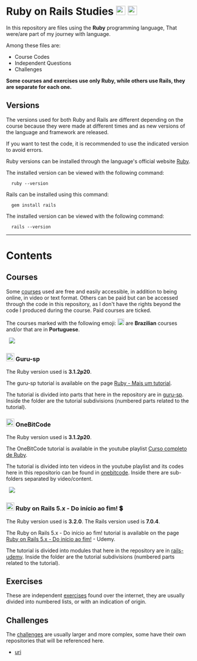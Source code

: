 # Ruby on Rails Studies <img src="https://cdn.iconscout.com/icon/free/png-64/ruby-3629029-3030386.png" width="25px"/> <img src="https://cdn.jsdelivr.net/gh/devicons/devicon/icons/rails/rails-plain.svg" width="25px"/> #

In this repository are files using the <strong>Ruby</strong> programming language,
That were/are part of my journey with language.

Among these files are:

 * Course Codes
 * Independent Questions
 * Challenges

<strong>Some courses and exercises use only Ruby, while others use Rails, they are separate for each one.</strong>

## Versions

The versions used for both Ruby and Rails are different depending on the course because they were made at different times and as new versions of the language and framework are released.

If you want to test the code, it is recommended to use the indicated version to avoid errors.

Ruby versions can be installed through the language's official website [Ruby](https://www.ruby-lang.org/pt/).

The installed version can be viewed with the following command:

      ruby --version

Rails can be installed using this command:

      gem install rails

The installed version can be viewed with the following command:

      rails --version

<hr>

# Contents #

## Courses ##

Some [courses](https://github.com/rsmwall/ruby-study/tree/main/courses) used are free and easily accessible, in addition to being online, in video or text format. Others can be paid but can be accessed through the code in this repository, as I don't have the rights beyond the code I produced during the course. Paid courses are ticked.

The courses marked with the following emoji: <img src="https://cdn.icon-icons.com/icons2/2087/PNG/512/brazil_icon_127818.png" width="18x"/> are <strong>Brazilian</strong> courses and/or that are in <strong>Portuguese</strong>.

<picture>
  <source media="(prefers-color-scheme: dark)" srcset="https://img.shields.io/badge/-Ruby-0D1117?style=for-the-badge&logo=ruby&logoColor=C60000&labelColor=181e26&textColor=0D1117">&nbsp;
  <img src="https://img.shields.io/badge/-Ruby-white?style=for-the-badge&logo=ruby&logoColor=C60000&labelColor=white&textColor=0D1117">&nbsp;
</picture>

### <img src="https://cdn.icon-icons.com/icons2/2087/PNG/512/brazil_icon_127818.png" width="22x"/> Guru-sp ###

The Ruby version used is <strong>3.1.2p20</strong>.

The guru-sp tutorial is available on the page [Ruby - Mais um tutorial](https://guru-sp.github.io/tutorial_ruby/).

The tutorial is divided into parts that here in the repository are in [guru-sp](https://github.com/rsmwall/ruby-study/tree/main/courses/guru-sp). 
Inside the folder are the tutorial subdivisions (numbered parts related to the tutorial).

### <img src="https://cdn.icon-icons.com/icons2/2087/PNG/512/brazil_icon_127818.png" width="22x"/> OneBitCode ###

The Ruby version used is <strong>3.1.2p20</strong>.

The OneBitCode tutorial is available in the youtube playlist [Curso completo de Ruby](https://www.youtube.com/playlist?list=PLdDT8if5attEOcQGPHLNIfnSFiJHhGDOZ).

The tutorial is divided into ten videos in the youtube playlist and its codes here in this repositorio can be found in [onebitcode](https://github.com/rsmwall/ruby-studies/tree/main/courses/onebitcode). Inside there are sub-folders separated by video/content.

<picture>
  <source media="(prefers-color-scheme: dark)" srcset="https://img.shields.io/badge/-Ruby on Rails-0D1117?style=for-the-badge&logo=rubyonrails&logoColor=C60000&labelColor=181e26&textColor=0D1117">&nbsp;
  <img src="https://img.shields.io/badge/-Ruby on Rails-white?style=for-the-badge&logo=rubyonrails&logoColor=C60000&labelColor=white&textColor=0D1117">&nbsp;
</picture>

### <img src="https://cdn.icon-icons.com/icons2/2087/PNG/512/brazil_icon_127818.png" width="22x"/> Ruby on Rails 5.x - Do início ao fim! 💲 ###

The Ruby version used is <strong>3.2.0</strong>.
The Rails version used is <strong>7.0.4</strong>.

The Ruby on Rails 5.x - Do início ao fim! tutorial is available on the page [Ruby on Rails 5.x - Do início ao fim!](https://www.udemy.com/course/rubyonrails-5x/) - Udemy.

The tutorial is divided into modules that here in the repository are in [rails-udemy](https://github.com/rsmwall/ruby-on-rails-studies/tree/main/courses/rails-udemy). 
Inside the folder are the tutorial subdivisions (numbered parts related to the tutorial).

## Exercises ##

These are independent [exercises](https://github.com/rsmwall/ruby-study/tree/main/exercises) found
over the internet, they are usually divided into numbered lists, or with an indication of origin.

## Challenges ##

The [challenges](https://github.com/rsmwall/ruby-study/tree/main/challenges) are usually larger and
more complex, some have their own repositories that will be referenced here.

- [uri](https://github.com/rsmwall/ruby-on-rails-studies/tree/main/challenges/uri)
